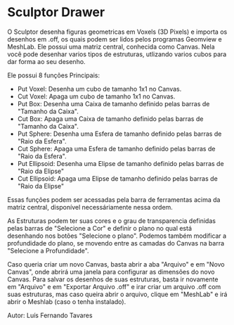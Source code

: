 # Sculptor Drawer

O Sculptor desenha figuras geometricas em Voxels (3D Pixels) e importa os desenhos em .off, os quais podem ser lidos pelos programas Geomview e MeshLab.
Ele possui uma matriz central, conhecida como Canvas. Nela você pode desenhar varios tipos de estruturas, utlizando varios cubos para dar forma ao seu desenho.

Ele possui 8 funções Principais:

- Put Voxel: Desenha um cubo de tamanho 1x1 no Canvas.
- Cut Voxel: Apaga um cubo de tamanho 1x1 no Canvas.
- Put Box: Desenha uma Caixa de tamanho definido pelas barras de "Tamanho da Caixa".
- Cut Box: Apaga uma Caixa de tamanho definido pelas barras de "Tamanho da Caixa".
- Put Sphere: Desenha uma Esfera de tamanho definido pelas barras de "Raio da Esfera".
- Cut Sphere: Apaga uma Esfera de tamanho definido pelas barras de "Raio da Esfera".
- Put Ellipsoid: Desenha uma Elipse de tamanho definido pelas barras de "Raio da Elipse"
- Cut Ellipsoid: Apaga uma Elipse de tamanho definido pelas barras de "Raio da Elipse"

Essas funções podem ser acessadas pela barra de ferramentas acima da matriz central, disponível necessáriamente nessa ordem.

As Estruturas podem ter suas cores e o grau de transparencia definidas pelas barras de "Selecione a Cor" e definir o plano no qual está desenhando nos botões "Selecione o plano". Podemos também modificar a profundidade do plano, se movendo entre as camadas do Canvas na barra "Selecione a Profundidade".

Caso queria criar um novo Canvas, basta abrir a aba "Arquivo" e em "Novo Canvas", onde abrirá uma janela para configurar as dimensões do novo Canvas.
Para salvar os desenhos de suas estruturas, basta ir novamente em "Arquivo" e em "Exportar Arquivo .off" e irar criar um arquivo .off com suas estruturas, mas caso queira abrir o arquivo, clique em "MeshLab" e irá abrir o Meshlab (caso o tenha instalado).

Autor: Luís Fernando Tavares
